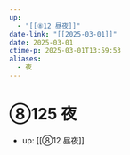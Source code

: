 ```yaml
---
up:
  - "[[⑧12 昼夜]]"
date-link: "[[2025-03-01]]"
date: 2025-03-01
ctime-p: 2025-03-01T13:59:53
aliases:
  - 夜
---
```


# ⑧125 夜

- up: [[⑧12 昼夜]]

